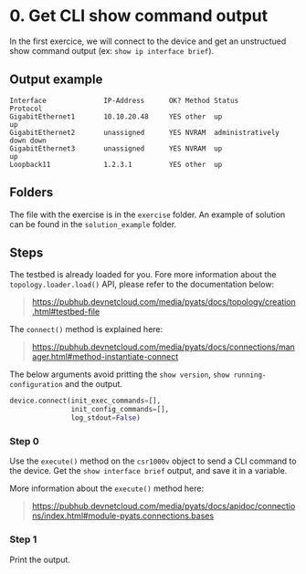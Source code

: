 # 0. Get CLI show command output

In the first exercice, we will connect to the device and get an unstructued show command output (ex: `show ip interface brief`).

## Output example

```
Interface              IP-Address      OK? Method Status                Protocol
GigabitEthernet1       10.10.20.48     YES other  up                    up      
GigabitEthernet2       unassigned      YES NVRAM  administratively down down    
GigabitEthernet3       unassigned      YES NVRAM  up                    up      
Loopback11             1.2.3.1         YES other  up  
```

## Folders

The file with the exercise is in the `exercise` folder. An example of solution can be found in the `solution_example` folder.

## Steps

The testbed is already loaded for you. Fore more information about the `topology.loader.load()` API, please refer to the documentation below:

> https://pubhub.devnetcloud.com/media/pyats/docs/topology/creation.html#testbed-file

The `connect()` method is explained here:

> https://pubhub.devnetcloud.com/media/pyats/docs/connections/manager.html#method-instantiate-connect

The below arguments avoid pritting the `show version`, `show running-configuration` and the output.

```python
device.connect(init_exec_commands=[],
               init_config_commands=[],
               log_stdout=False)
```

### Step 0

Use the `execute()` method on the `csr1000v` object to send a CLI command to the device. Get the `show interface brief` output, and save it in a variable.

More information about the `execute()` method here:

> https://pubhub.devnetcloud.com/media/pyats/docs/apidoc/connections/index.html#module-pyats.connections.bases

### Step 1

Print the output.